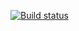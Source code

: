 [![Build status](https://ci.appveyor.com/api/projects/status/4ulpa330wtbyrajg?svg=true)](https://ci.appveyor.com/project/Grafskii/task-17)